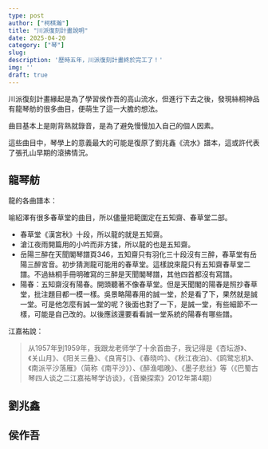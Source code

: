 ```yaml
---
type: post
author: ["柯棋瀚"]
title: "川派復刻計畫說明"
date: 2025-04-20
category: ["琴"]
slug: 
description: '歷時五年，川派復刻計畫終於完工了！'
img: ''
draft: true
---
```


川派復刻計畫緣起是為了學習侯作吾的高山流水，但進行下去之後，發現絲桐神品有龍琴舫的很多曲目，便萌生了這一大膽的想法。

曲目基本上是剛背熟就錄音，是為了避免慢慢加入自己的個人因素。

這些曲目中，琴學上的意義最大的可能是復原了劉兆鑫《流水》譜本，這或許代表了張孔山早期的滾拂情況。

## 龍琴舫

龍的各曲譜本：

喻紹澤有很多春草堂的曲目，所以儘量把範圍定在五知齋、春草堂二部。

- 春草堂《漢宮秋》十段，所以龍的就是五知齋。
- 滄江夜雨開篇用的小吟而非方猱，所以龍的也是五知齋。
- 岳陽三醉在天聞閣琴譜頁346，五知齋只有羽化三十段沒有三醉，春草堂有岳陽三醉宮音。初步猜測龍可能用的春草堂。這樣說來龍只有五知齋春草堂二譜。不過絲桐手冊明確寫的三醉是天聞閣琴譜，其他四首都沒有寫譜。
- 陽春：五知齋沒有陽春。開頭聽著不像春草堂。但是天聞閣的陽春是照抄春草堂，批注題目都一模一樣。吳景略陽春用的誠一堂，於是看了下，果然就是誠一堂。可是他怎麼有誠一堂的呢？後面也對了一下，是誠一堂，有些細節不一樣，可能是自己改的。以後應該還要看看誠一堂系統的陽春有哪些譜。

江嘉祐說：

> 从1957年到1959年，我跟龙老师学了十余首曲子，我记得是《杏坛游》、《关山月》、《阳关三叠》、《良宵引》、《春晓吟》、《秋江夜泊》、《鸥鹭忘机》、《南派平沙落雁》（简称《南平沙》）、《醉渔唱晚》、《墨子悲丝》等（《巴蜀古琴四人谈之二江嘉祐琴学访谈》，《音樂探索》2012年第4期）

## 劉兆鑫



## 侯作吾
